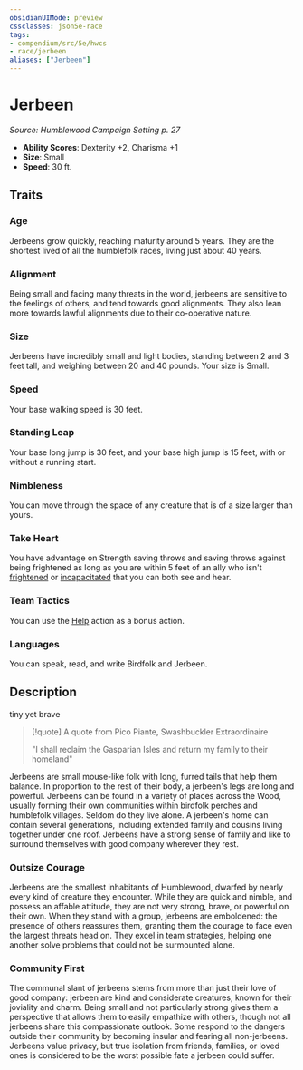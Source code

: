 ```yaml
---
obsidianUIMode: preview
cssclasses: json5e-race
tags:
- compendium/src/5e/hwcs
- race/jerbeen
aliases: ["Jerbeen"]
---
```

# Jerbeen
*Source: Humblewood Campaign Setting p. 27*  

- **Ability Scores**: Dexterity +2, Charisma +1
- **Size**: Small
- **Speed**: 30 ft.

## Traits

### Age

Jerbeens grow quickly, reaching maturity around 5 years. They are the shortest lived of all the humblefolk races, living just about 40 years.

### Alignment

Being small and facing many threats in the world, jerbeens are sensitive to the feelings of others, and tend towards good alignments. They also lean more towards lawful alignments due to their co-operative nature.

### Size

Jerbeens have incredibly small and light bodies, standing between 2 and 3 feet tall, and weighing between 20 and 40 pounds. Your size is Small.

### Speed

Your base walking speed is 30 feet.

### Standing Leap

Your base long jump is 30 feet, and your base high jump is 15 feet, with or without a running start.

### Nimbleness

You can move through the space of any creature that is of a size larger than yours.

### Take Heart

You have advantage on Strength saving throws and saving throws against being frightened as long as you are within 5 feet of an ally who isn't [frightened](2-Mechanics/CLI/rules/conditions.md#Frightened) or [incapacitated](2-Mechanics/CLI/rules/conditions.md#Incapacitated) that you can both see and hear.

### Team Tactics

You can use the [Help](2-Mechanics/CLI/rules/actions.md#Help) action as a bonus action.

### Languages

You can speak, read, and write Birdfolk and Jerbeen.

## Description

tiny yet brave

> [!quote] A quote from Pico Piante, Swashbuckler Extraordinaire  
> 
> "I shall reclaim the Gasparian Isles and return my family to their homeland"

Jerbeens are small mouse-like folk with long, furred tails that help them balance. In proportion to the rest of their body, a jerbeen's legs are long and powerful. Jerbeens can be found in a variety of places across the Wood, usually forming their own communities within birdfolk perches and humblefolk villages. Seldom do they live alone. A jerbeen's home can contain several generations, including extended family and cousins living together under one roof. Jerbeens have a strong sense of family and like to surround themselves with good company wherever they rest.

### Outsize Courage

Jerbeens are the smallest inhabitants of Humblewood, dwarfed by nearly every kind of creature they encounter. While they are quick and nimble, and possess an affable attitude, they are not very strong, brave, or powerful on their own. When they stand with a group, jerbeens are emboldened: the presence of others reassures them, granting them the courage to face even the largest threats head on. They excel in team strategies, helping one another solve problems that could not be surmounted alone.

### Community First

The communal slant of jerbeens stems from more than just their love of good company: jerbeen are kind and considerate creatures, known for their joviality and charm. Being small and not particularly strong gives them a perspective that allows them to easily empathize with others, though not all jerbeens share this compassionate outlook. Some respond to the dangers outside their community by becoming insular and fearing all non-jerbeens. Jerbeens value privacy, but true isolation from friends, families, or loved ones is considered to be the worst possible fate a jerbeen could suffer.